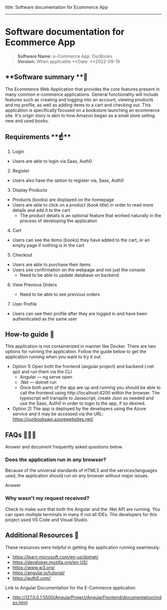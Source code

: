 
title: Software documentation for Ecommerce App

---

# Software documentation for Ecommerce App

> **Software Name:** e-Commerce App: OurBooks  
> **Version:** When applicable
> **Date: **2022-09-19

## **Software summary **👀

The Ecommerce Web Application that provides the core features present in many common e-commerce applications. General functionality will include features such as creating and logging into an account, viewing products and my profile, as well as adding items to a cart and checking out. This application is specifically focused on a bookstore launching an ecommerce site. It's origin story is akin to how Amazon began as a small store selling new and used books.

## **Requirements \*\***☝️\*\*

1.  Login

-   Users are able to login via Saas, Auth0

2.  Register

-   Users also have the option to register via, Saas, Auth0

3.  Display Products

-   Products (books) are displayed on the homepage
-   Users are able to click on a product (book title) in order to read more details and add it to the cart
    -   The product details is an optional feature that worked naturally in the process of developing the application

4.  Cart

-   Users can see the items (books) they have added to the cart, or an empty page if nothing is in the cart

5.  Checkout

-   Users are able to purchase their items
-   Users see confirmation on the webpage and not just the console
    -   Need to be able to update database on backend

6.  View Previous Orders

    -   Need to be able to see previous orders

7.  User Profile

-   Users can see their profile after they are logged in and have been authenticated as the same user

## How-to guide 🐣

This application is not containerized in manner like Docker. There are two options for running the application. Follow the guide below to get the application running when you want to try it out.

- Option 1)   Open both the frontend (angular project) and backend (.net api) and run them via the CLI
    -   Angular — ng serve open
    -   .Net — dotnet run
    -   Once both parts of the app are up and running you should be able to call the frontend using http&#x3A;//localhost:4200 within the browser. The typescript will transpile to Javascript, create Json as needed and use the Saas, Auth0 in order to login to the app, if so desired.
- Option 2)   The app is deployed by the developers using the Azure service and it may be accessed via the URL: https://ourbooksapi.azurewebsites.net/

## FAQs 🙋🏽‍♂️

Answer and document frequently asked questions below.

### Does the application run in any browser?

Because of the universal standards of HTML5 and the services/languages used, the application should run on any browser without major issues.

Answer

### Why wasn't my request received?

Check to make sure that both the Angular and the .Net API are running. You can open multiple terminals in many if not all IDEs. The developers for this project used VS Code and Visual Studio.


## Additional Resources 🧩

These resources were helpful in getting the application running seamlessly:

-   <https://learn.microsoft.com/en-us/dotnet/>
-   <https://developer.mozilla.org/en-US/>
-   <https://www.w3.org/>
-   <https://angular.io/tutorial/>
-   <https://auth0.com/>

Link to Angular Documentation for the E-Commerce application

-   <http://127.0.0.1:5500/AngularProject/AngularFrontend/documentation/index.html>
